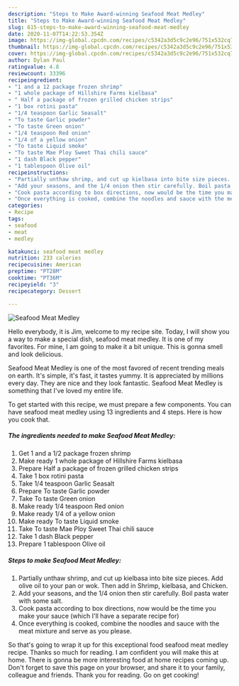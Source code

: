 ```yaml
---
description: "Steps to Make Award-winning Seafood Meat Medley"
title: "Steps to Make Award-winning Seafood Meat Medley"
slug: 615-steps-to-make-award-winning-seafood-meat-medley
date: 2020-11-07T14:22:53.354Z
image: https://img-global.cpcdn.com/recipes/c5342a3d5c9c2e96/751x532cq70/seafood-meat-medley-recipe-main-photo.jpg
thumbnail: https://img-global.cpcdn.com/recipes/c5342a3d5c9c2e96/751x532cq70/seafood-meat-medley-recipe-main-photo.jpg
cover: https://img-global.cpcdn.com/recipes/c5342a3d5c9c2e96/751x532cq70/seafood-meat-medley-recipe-main-photo.jpg
author: Dylan Paul
ratingvalue: 4.8
reviewcount: 33396
recipeingredient:
- "1 and a 12 package frozen shrimp"
- "1 whole package of Hillshire Farms kielbasa"
- " Half a package of frozen grilled chicken strips"
- "1 box rotini pasta"
- "1/4 teaspoon Garlic Seasalt"
- "To taste Garlic powder"
- "To taste Green onion"
- "1/4 teaspoon Red onion"
- "1/4 of a yellow onion"
- "To taste Liquid smoke"
- "To taste Mae Ploy Sweet Thai chili sauce"
- "1 dash Black pepper"
- "1 tablespoon Olive oil"
recipeinstructions:
- "Partially unthaw shrimp, and cut up kielbasa into bite size pieces. Add olive oil to your pan or wok. Then add in Shrimp, kielbasa, and Chicken."
- "Add your seasons, and the 1/4 onion then stir carefully. Boil pasta water with some salt."
- "Cook pasta according to box directions, now would be the time you make your sauce (which I&#39;ll have a separate recipe for)"
- "Once everything is cooked, combine the noodles and sauce with the meat mixture and serve as you please."
categories:
- Recipe
tags:
- seafood
- meat
- medley

katakunci: seafood meat medley 
nutrition: 233 calories
recipecuisine: American
preptime: "PT28M"
cooktime: "PT36M"
recipeyield: "3"
recipecategory: Dessert

---
```



![Seafood Meat Medley](https://img-global.cpcdn.com/recipes/c5342a3d5c9c2e96/751x532cq70/seafood-meat-medley-recipe-main-photo.jpg)

Hello everybody, it is Jim, welcome to my recipe site. Today, I will show you a way to make a special dish, seafood meat medley. It is one of my favorites. For mine, I am going to make it a bit unique. This is gonna smell and look delicious.

Seafood Meat Medley is one of the most favored of recent trending meals on earth. It's simple, it's fast, it tastes yummy. It is appreciated by millions every day. They are nice and they look fantastic. Seafood Meat Medley is something that I've loved my entire life.




To get started with this recipe, we must prepare a few components. You can have seafood meat medley using 13 ingredients and 4 steps. Here is how you cook that.

<!--inarticleads1-->

##### The ingredients needed to make Seafood Meat Medley:

1. Get 1 and a 1/2 package frozen shrimp
1. Make ready 1 whole package of Hillshire Farms kielbasa
1. Prepare  Half a package of frozen grilled chicken strips
1. Take 1 box rotini pasta
1. Take 1/4 teaspoon Garlic Seasalt
1. Prepare To taste Garlic powder
1. Take To taste Green onion
1. Make ready 1/4 teaspoon Red onion
1. Make ready 1/4 of a yellow onion
1. Make ready To taste Liquid smoke
1. Take To taste Mae Ploy Sweet Thai chili sauce
1. Take 1 dash Black pepper
1. Prepare 1 tablespoon Olive oil




<!--inarticleads2-->

##### Steps to make Seafood Meat Medley:

1. Partially unthaw shrimp, and cut up kielbasa into bite size pieces. Add olive oil to your pan or wok. Then add in Shrimp, kielbasa, and Chicken.
1. Add your seasons, and the 1/4 onion then stir carefully. Boil pasta water with some salt.
1. Cook pasta according to box directions, now would be the time you make your sauce (which I&#39;ll have a separate recipe for)
1. Once everything is cooked, combine the noodles and sauce with the meat mixture and serve as you please.




So that's going to wrap it up for this exceptional food seafood meat medley recipe. Thanks so much for reading. I am confident you will make this at home. There is gonna be more interesting food at home recipes coming up. Don't forget to save this page on your browser, and share it to your family, colleague and friends. Thank you for reading. Go on get cooking!
